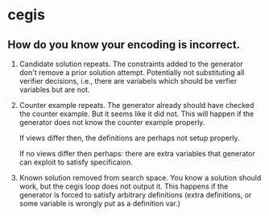 # cegis

## How do you know your encoding is incorrect.
1. Candidate solution repeats. The constraints added to the generator don't
    remove a prior solution attempt. Potentially not substituting all verifier
    decisions, i.e., there are variabels which should be verfier variables but
    are not.

2. Counter example repeats. The generator already should have checked the
    counter example. But it seems like it did not. This will happen if the
    generator does not know the counter example properly.

    If views differ then, the definitions are perhaps not setup properly.

    If no views differ then perhaps: there are
    extra variables that generator can exploit to satisfy specificaion.

3. Known solution removed from search space. You know a solution should work,
   but the cegis loop does not output it. This happens if the generator is
   forced to satisfy arbitrary definitions (extra definitions, or some variable
   is wrongly put as a definition var.)